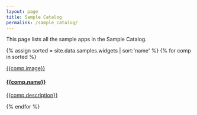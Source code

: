 ```yaml
---
layout: page
title: Sample Catalog
permalink: /sample_catalog/
---
```



This page lists all the sample apps in the Sample Catalog.

{% assign sorted = site.data.samples.widgets | sort:'name' %}
        {% for comp in sorted %}
<div class="media">
  <div class="media-left">
    <a href="{{comp.link}}">
       {{comp.image}}
   </a>
</div>
  <div class="media-body media-right">
    <a href="{{comp.detail-page}}">
      <h4 class="media-heading">{{comp.name}}</h4>
        <p>{{comp.description}}</p>
    </a>
  </div>
</div>
        {% endfor %}
